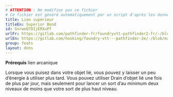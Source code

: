 ```yaml
---
# ATTENTION : Ne modifiez pas ce fichier
# Ce fichier est généré automatiquement par un script d'après les données du module Foundry VTT officiel et de sa traduction
title: Lien supérieur
titleEn: Superior Bond
id: GsrwoQ7DIjERXuPf
urlFr: https://gitlab.com/pathfinder-fr/foundryvtt-pathfinder2-fr/-/blob/master/data/feats/GsrwoQ7DIjERXuPf.htm
urlEn: https://gitlab.com/hooking/foundry-vtt---pathfinder-2e/-/blob/master/packs/data/feats.db/superior-bond.json
group: feats
layout: dons
---
```

**Prérequis** lien arcanique

Lorsque vous puisez dans votre objet lié, vous pouvez y laisser un peu d’énergie à utiliser plus tard. Vous pouvez utiliser Drain d’objet lié une fois de plus par jour, mais seulement pour lancer un sort d’au minimum deux niveaux de moins que votre sort de plus haut niveau.


